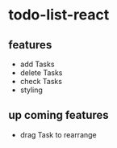 # todo-list-react


## features
* add Tasks
* delete Tasks
* check Tasks
* styling

## up coming features
* drag Task to rearrange

